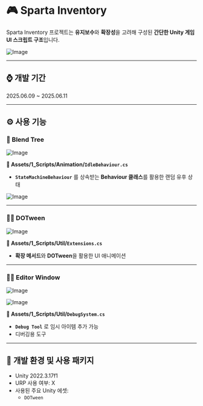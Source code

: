 # 🎮 Sparta Inventory

Sparta Inventory 프로젝트는 **유지보수**와 **확장성**을 고려해 구성된 **간단한 Unity 게임 UI 스크립트 구조**입니다.

![Image](https://github.com/user-attachments/assets/03bb63bf-d55b-4cf4-8fe3-530d5d7e11c1)

---

## ⌚ 개발 기간
2025.06.09 ~ 2025.06.11

---

## ⚙️ 사용 기능

### 🏃 Blend Tree

![Image](https://github.com/user-attachments/assets/d360fb04-b8bb-46af-a06a-fc6cc4f6b930)

**📁 Assets/1_Scripts/Animation/`IdleBehaviour.cs`**

- **`StateMachineBehaviour`** 를 상속받는 **Behaviour 클래스**를 활용한 랜덤 유후 상태

![Image](https://github.com/user-attachments/assets/64945df9-d7de-4c39-9591-a6eb3dbbaacc)

---

### 🤸‍♀️ DOTween

![Image](https://github.com/user-attachments/assets/db3da8a0-57d1-41c6-9681-21e76ad785e9)

**📁 Assets/1_Scripts/Util/`Extensions.cs`**

- **확장 메서드**와 **DOTween**을 활용한 UI 애니메이션

---

### 🤸‍♀️ Editor Window

![Image](https://github.com/user-attachments/assets/d55ce0eb-af27-4495-9e30-95f6543878e8)

![Image](https://github.com/user-attachments/assets/d93f0442-d91a-4300-a975-2fb5ce0214ba)

**📁 Assets/1_Scripts/Util/`DebugSystem.cs`**

- **`Debug Tool`** 로 임시 아이템 추가 가능
- 디버깅용 도구

---

## 🔧 개발 환경 및 사용 패키지
- Unity 2022.3.17f1
- URP 사용 여부: X
- 사용된 주요 Unity 에셋:
  - `DOTween`

